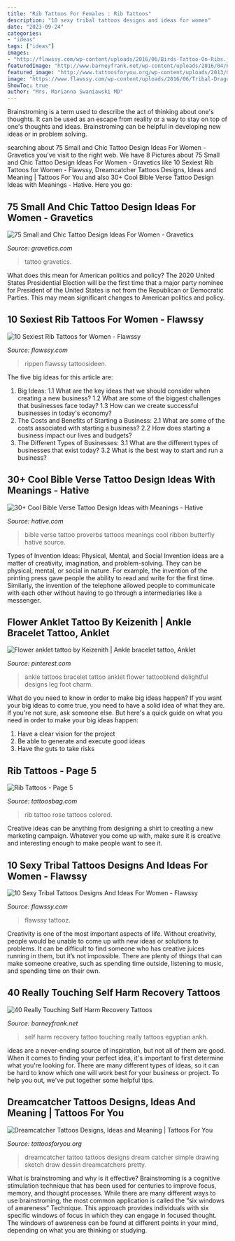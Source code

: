```yaml
---
title: "Rib Tattoos For Females : Rib Tattoos"
description: "10 sexy tribal tattoos designs and ideas for women"
date: "2023-09-24"
categories:
- "ideas"
tags: ["ideas"]
images:
- "http://flawssy.com/wp-content/uploads/2016/06/Birds-Tattoo-On-Ribs.jpg"
featuredImage: "http://www.barneyfrank.net/wp-content/uploads/2016/04/Really-Touching-Self-harm-recovery-tattoo-ideas-63.jpg"
featured_image: "http://www.tattoosforyou.org/wp-content/uploads/2013/09/Tattoo-Dreamcatcher-565x1024.jpg"
image: "https://www.flawssy.com/wp-content/uploads/2016/06/Tribal-Dragon-Tattoos-for-Girls.jpg"
ShowToc: true
author: "Mrs. Marianna Swaniawski MD"
---
```



Brainstroming is a term used to describe the act of thinking about one's thoughts. It can be used as an escape from reality or a way to stay on top of one's thoughts and ideas. Brainstroming can be helpful in developing new ideas or in problem solving.

	

		
searching about 75 Small and Chic Tattoo Design Ideas For Women - Gravetics you've visit to the right web. We have 8 Pictures about 75 Small and Chic Tattoo Design Ideas For Women - Gravetics like 10 Sexiest Rib Tattoos for Women - Flawssy, Dreamcatcher Tattoos Designs, Ideas and Meaning | Tattoos For You and also 30+ Cool Bible Verse Tattoo Design Ideas with Meanings - Hative. Here you go:
		
    
## 75 Small And Chic Tattoo Design Ideas For Women - Gravetics

<img loading=lazy src="http://www.gravetics.com/wp-content/uploads/2016/11/Small-Tattoo-Ideas32.jpg" onerror="this.onerror=null;this.src='https://tse4.mm.bing.net/th?id=OIP.zxY-5ocoIZ-cE0V8u4tWgwHaJ4&amp;pid=15.1';" alt="75 Small and Chic Tattoo Design Ideas For Women - Gravetics">

_Source: gravetics.com_

>tattoo gravetics. 

	

What does this mean for American politics and policy?
The 2020 United States Presidential Election will be the first time that a major party nominee for President of the United States is not from the Republican or Democratic Parties. This may mean significant changes to American politics and policy.

    
## 10 Sexiest Rib Tattoos For Women - Flawssy

<img loading=lazy src="http://flawssy.com/wp-content/uploads/2016/06/Birds-Tattoo-On-Ribs.jpg" onerror="this.onerror=null;this.src='https://tse2.mm.bing.net/th?id=OIP.K3QL5juoEbZUNayWhZElBAHaJ4&amp;pid=15.1';" alt="10 Sexiest Rib Tattoos for Women - Flawssy">

_Source: flawssy.com_

>rippen flawssy tattoosideen. 

	

The five big ideas for this article are:
1. Big Ideas: 
1.1 What are the key ideas that we should consider when creating a new business? 
1.2 What are some of the biggest challenges that businesses face today? 
1.3 How can we create successful businesses in today's economy? 
2. The Costs and Benefits of Starting a Business: 
2.1 What are some of the costs associated with starting a business? 
2.2 How does starting a business impact our lives and budgets? 
3. The Different Types of Businesses: 
3.1 What are the different types of businesses that exist today? 
3.2 What is the best way to start and run a business?

    
## 30+ Cool Bible Verse Tattoo Design Ideas With Meanings - Hative

<img loading=lazy src="https://hative.com/wp-content/uploads/2014/03/bible-verse-tattoos/3-proverbs-31-25-ribbon-butterfly.jpg" onerror="this.onerror=null;this.src='https://tse1.mm.bing.net/th?id=OIP.QeBzK_2EWTBfH109D8p3BgHaJ4&amp;pid=15.1';" alt="30+ Cool Bible Verse Tattoo Design Ideas with Meanings - Hative">

_Source: hative.com_

>bible verse tattoo proverbs tattoos meanings cool ribbon butterfly hative source. 

	

Types of Invention Ideas: Physical, Mental, and Social
Invention ideas are a matter of creativity, imagination, and problem-solving. They can be physical, mental, or social in nature. For example, the invention of the printing press gave people the ability to read and write for the first time. Similarly, the invention of the telephone allowed people to communicate with each other without having to go through a intermediaries like a messenger.

    
## Flower Anklet Tattoo By Keizenith | Ankle Bracelet Tattoo, Anklet

<img loading=lazy src="https://i.pinimg.com/736x/91/2a/12/912a1287d110c650a3a49f043d40091e--charm-bracelet-tattoo-ankle-bracelet-tattoos.jpg" onerror="this.onerror=null;this.src='https://tse1.mm.bing.net/th?id=OIP.B4e52km_5yi76c45TcMlawAAAA&amp;pid=15.1';" alt="Flower anklet tattoo by Keizenith | Ankle bracelet tattoo, Anklet">

_Source: pinterest.com_

>ankle tattoos bracelet tattoo anklet flower tattooblend delightful designs leg foot charm. 

	

What do you need to know in order to make big ideas happen?
If you want your big ideas to come true, you need to have a solid idea of what they are. If you're not sure, ask someone else. But here's a quick guide on what you need in order to make your big ideas happen: 
1. Have a clear vision for the project 
2. Be able to generate and execute good ideas 
3. Have the guts to take risks 

    
## Rib Tattoos - Page 5

<img loading=lazy src="http://www.tattoosbag.com/wp-content/uploads/2016/09/Colored-Rose-Tattoo-On-Rib.jpg" onerror="this.onerror=null;this.src='https://tse3.mm.bing.net/th?id=OIP.Zgb3UzSlPpNKqF7Vhq7oyQHaLE&amp;pid=15.1';" alt="Rib Tattoos - Page 5">

_Source: tattoosbag.com_

>rib tattoo rose tattoos colored. 

	

Creative ideas can be anything from designing a shirt to creating a new marketing campaign. Whatever you come up with, make sure it is creative and interesting enough to make people want to see it.

    
## 10 Sexy Tribal Tattoos Designs And Ideas For Women - Flawssy

<img loading=lazy src="https://www.flawssy.com/wp-content/uploads/2016/06/Tribal-Dragon-Tattoos-for-Girls.jpg" onerror="this.onerror=null;this.src='https://tse3.mm.bing.net/th?id=OIP.hxS3StrHoi75VVAdLDKUpwHaJ4&amp;pid=15.1';" alt="10 Sexy Tribal Tattoos Designs And Ideas For Women - Flawssy">

_Source: flawssy.com_

>flawssy tattooz. 

	

Creativity is one of the most important aspects of life. Without creativity, people would be unable to come up with new ideas or solutions to problems. It can be difficult to find someone who has creative juices running in them, but it’s not impossible. There are plenty of things that can make someone creative, such as spending time outside, listening to music, and spending time on their own.

    
## 40 Really Touching Self Harm Recovery Tattoos

<img loading=lazy src="http://www.barneyfrank.net/wp-content/uploads/2016/04/Really-Touching-Self-harm-recovery-tattoo-ideas-63.jpg" onerror="this.onerror=null;this.src='https://tse3.mm.bing.net/th?id=OIP.FMErPiWGsgQ6rT0TDU4ByQHaNK&amp;pid=15.1';" alt="40 Really Touching Self Harm Recovery Tattoos">

_Source: barneyfrank.net_

>self harm recovery tattoo touching really tattoos egyptian ankh. 

	

ideas are a never-ending source of inspiration, but not all of them are good. When it comes to finding your perfect idea, it's important to first determine what you're looking for. There are many different types of ideas, so it can be hard to know which one will work best for your business or project. To help you out, we've put together some helpful tips.

    
## Dreamcatcher Tattoos Designs, Ideas And Meaning | Tattoos For You

<img loading=lazy src="http://www.tattoosforyou.org/wp-content/uploads/2013/09/Tattoo-Dreamcatcher-565x1024.jpg" onerror="this.onerror=null;this.src='https://tse4.mm.bing.net/th?id=OIP.xns40uqBFOM7VNM__HnHGQHaNb&amp;pid=15.1';" alt="Dreamcatcher Tattoos Designs, Ideas and Meaning | Tattoos For You">

_Source: tattoosforyou.org_

>dreamcatcher tattoo tattoos designs dream catcher simple drawing sketch draw dessin dreamcatchers pretty. 

	

What is brainstroming and why is it effective?
Brainstroming is a cognitive stimulation technique that has been used for centuries to improve focus, memory, and thought processes. While there are many different ways to use brainstroming, the most common application is called the “six windows of awareness” Technique. This approach provides individuals with six specific windows of focus in which they can engage in focused thought. The windows of awareness can be found at different points in your mind, depending on what you are thinking or studying.

